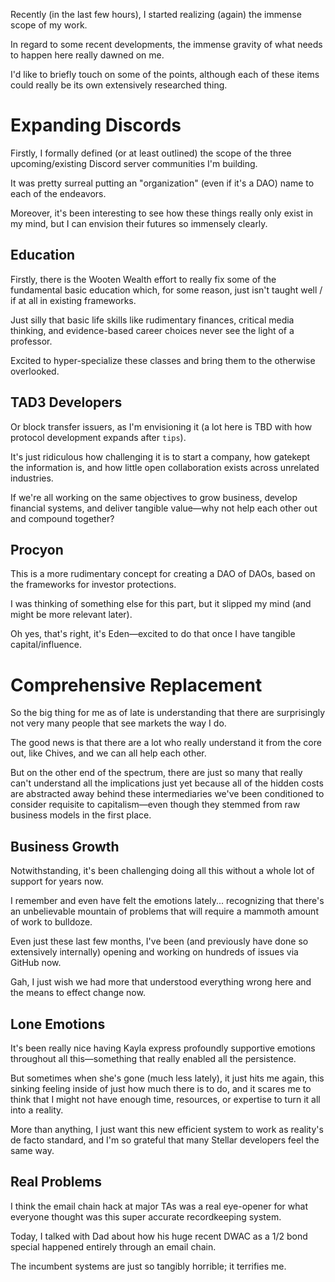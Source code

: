 Recently (in the last few hours), I started realizing (again) the immense scope of my work.

In regard to some recent developments, the immense gravity of what needs to happen here really dawned on me.

I'd like to briefly touch on some of the points, although each of these items could really be its own extensively researched thing.

# Expanding Discords

Firstly, I formally defined (or at least outlined) the scope of the three upcoming/existing Discord server communities I'm building.

It was pretty surreal putting an "organization" (even if it's a DAO) name to each of the endeavors.

Moreover, it's been interesting to see how these things really only exist in my mind, but I can envision their futures so immensely clearly.

## Education

Firstly, there is the Wooten Wealth effort to really fix some of the fundamental basic education which, for some reason, just isn't taught well / if at all in existing frameworks.

Just silly that basic life skills like rudimentary finances, critical media thinking, and evidence-based career choices never see the light of a professor.

Excited to hyper-specialize these classes and bring them to the otherwise overlooked.

## TAD3 Developers

Or block transfer issuers, as I'm envisioning it (a lot here is TBD with how protocol development expands after `tips`).

It's just ridiculous how challenging it is to start a company, how gatekept the information is, and how little open collaboration exists across unrelated industries.

If we're all working on the same objectives to grow business, develop financial systems, and deliver tangible value—why not help each other out and compound together?

## Procyon

This is a more rudimentary concept for creating a DAO of DAOs, based on the frameworks for investor protections.

I was thinking of something else for this part, but it slipped my mind (and might be more relevant later).

Oh yes, that's right, it's Eden—excited to do that once I have tangible capital/influence.

# Comprehensive Replacement

So the big thing for me as of late is understanding that there are surprisingly not very many people that see markets the way I do.

The good news is that there are a lot who really understand it from the core out, like Chives, and we can all help each other.

But on the other end of the spectrum, there are just so many that really can't understand all the implications just yet because all of the hidden costs are abstracted away behind these intermediaries we've been conditioned to consider requisite to capitalism—even though they stemmed from raw business models in the first place.

## Business Growth

Notwithstanding, it's been challenging doing all this without a whole lot of support for years now.

I remember and even have felt the emotions lately... recognizing that there's an unbelievable mountain of problems that will require a mammoth amount of work to bulldoze.

Even just these last few months, I've been (and previously have done so extensively internally) opening and working on hundreds of issues via GitHub now.

Gah, I just wish we had more that understood everything wrong here and the means to effect change now.

## Lone Emotions

It's been really nice having Kayla express profoundly supportive emotions throughout all this—something that really enabled all the persistence.

But sometimes when she's gone (much less lately), it just hits me again, this sinking feeling inside of just how much there is to do, and it scares me to think that I might not have enough time, resources, or expertise to turn it all into a reality.

More than anything, I just want this new efficient system to work as reality's de facto standard, and I'm so grateful that many Stellar developers feel the same way.

## Real Problems

I think the email chain hack at major TAs was a real eye-opener for what everyone thought was this super accurate recordkeeping system.

Today, I talked with Dad about how his huge recent DWAC as a 1/2 bond special happened entirely through an email chain.

The incumbent systems are just so tangibly horrible; it terrifies me. 

